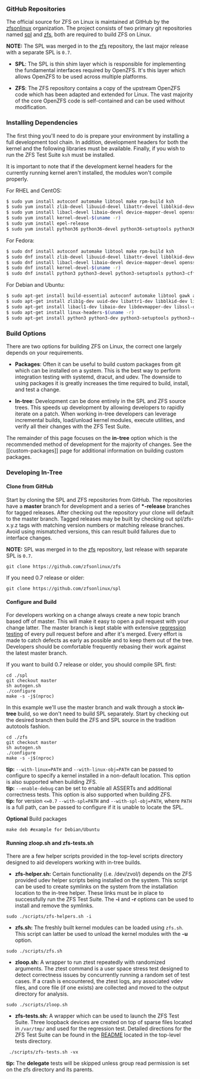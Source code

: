### GitHub Repositories

The official source for ZFS on Linux is maintained at GitHub by the [zfsonlinux][zol-org] organization.  The project consists of two primary git repositories named [spl][spl-repo] and [zfs][zfs-repo], both are required to build ZFS on Linux.  

**NOTE:** The SPL was merged in to the [zfs][zfs-repo] repository, the last major release with a separate SPL is `0.7`.

* **SPL**: The SPL is thin shim layer which is responsible for implementing the fundamental interfaces required by OpenZFS.  It's this layer which allows OpenZFS to be used across multiple platforms.

* **ZFS**: The ZFS repository contains a copy of the upstream OpenZFS code which has been adapted and extended for Linux.  The vast majority of the core OpenZFS code is self-contained and can be used without modification.

### Installing Dependencies

The first thing you'll need to do is prepare your environment by installing a full development tool chain.  In addition, development headers for both the kernel and the following libraries must be available.  Finally, if you wish to run the ZFS Test Suite `ksh` must be installed.

It is important to note that if the development kernel headers for the currently running kernel aren't installed, the modules won't compile properly.

For RHEL and CentOS:

```sh
$ sudo yum install autoconf automake libtool make rpm-build ksh
$ sudo yum install zlib-devel libuuid-devel libattr-devel libblkid-devel libselinux-devel libudev-devel
$ sudo yum install libacl-devel libaio-devel device-mapper-devel openssl-devel libtirpc-devel elfutils-libelf-devel
$ sudo yum install kernel-devel-$(uname -r)
$ sudo yum install epel-release
$ sudo yum install python36 python36-devel python36-setuptools python36-cffi
```

For Fedora:

```sh
$ sudo dnf install autoconf automake libtool make rpm-build ksh
$ sudo dnf install zlib-devel libuuid-devel libattr-devel libblkid-devel libselinux-devel libudev-devel
$ sudo dnf install libacl-devel libaio-devel device-mapper-devel openssl-devel libtirpc-devel elfutils-libelf-devel
$ sudo dnf install kernel-devel-$(uname -r)
$ sudo dnf install python3 python3-devel python3-setuptools python3-cffi 
```

For Debian and Ubuntu:

```sh
$ sudo apt-get install build-essential autoconf automake libtool gawk alien fakeroot ksh
$ sudo apt-get install zlib1g-dev uuid-dev libattr1-dev libblkid-dev libselinux-dev libudev-dev
$ sudo apt-get install libacl1-dev libaio-dev libdevmapper-dev libssl-dev libelf-dev
$ sudo apt-get install linux-headers-$(uname -r)
$ sudo apt-get install python3 python3-dev python3-setuptools python3-cffi
```

### Build Options

There are two options for building ZFS on Linux, the correct one largely depends on your requirements.

* **Packages**: Often it can be useful to build custom packages from git which can be installed on a system.  This is the best way to perform integration testing with systemd, dracut, and udev.  The downside to using packages it is greatly increases the time required to build, install, and test a change.

* **In-tree**: Development can be done entirely in the SPL and ZFS source trees.  This speeds up development by allowing developers to rapidly iterate on a patch.  When working in-tree developers can leverage incremental builds, load/unload kernel modules, execute utilities, and verify all their changes with the ZFS Test Suite.

The remainder of this page focuses on the **in-tree** option which is the recommended method of development for the majority of changes.  See the [[custom-packages]] page for additional information on building custom packages.

### Developing In-Tree

#### Clone from GitHub

Start by cloning the SPL and ZFS repositories from GitHub.  The repositories have a **master** branch for development and a series of **\*-release** branches for tagged releases.  After checking out the repository your clone will default to the master branch.  Tagged releases may be built by checking out spl/zfs-x.y.z tags with matching version numbers or matching release branches.  Avoid using mismatched versions, this can result build failures due to interface changes.

**NOTE:** SPL was merged in to the [zfs][zfs-repo] repository, last release with separate SPL is `0.7`.
```
git clone https://github.com/zfsonlinux/zfs
```

If you need 0.7 release or older:
```
git clone https://github.com/zfsonlinux/spl
```

#### Configure and Build

For developers working on a change always create a new topic branch based off of master.  This will make it easy to open a pull request with your change latter.  The master branch is kept stable with extensive [regression testing][buildbot] of every pull request before and after it's merged.  Every effort is made to catch defects as early as possible and to keep them out of the tree.  Developers should be comfortable frequently rebasing their work against the latest master branch.

If you want to build 0.7 release or older, you should compile SPL first:

```
cd ./spl
git checkout master
sh autogen.sh
./configure
make -s -j$(nproc)
```

In this example we'll use the master branch and walk through a stock **in-tree** build, so we don't need to build SPL separately. Start by checking out the desired branch then build the ZFS and SPL source in the tradition autotools fashion.

```
cd ./zfs
git checkout master
sh autogen.sh
./configure
make -s -j$(nproc)
```

**tip:** `--with-linux=PATH` and `--with-linux-obj=PATH` can be passed to configure to specify a kernel installed in a non-default location.  This option is also supported when building ZFS.  
**tip:** `--enable-debug` can be set to enable all ASSERTs and additional correctness tests.  This option is also supported when building ZFS.  
**tip:** for version `<=0.7` `--with-spl=PATH` and `--with-spl-obj=PATH`, where `PATH` is a full path, can be passed to configure if it is unable to locate the SPL. 

**Optional**  Build packages

```
make deb #example for Debian/Ubuntu 
```

#### Running zloop.sh and zfs-tests.sh

There are a few helper scripts provided in the top-level scripts directory designed to aid developers working with in-tree builds.

* **zfs-helper.sh:** Certain functionality (i.e. /dev/zvol/) depends on the ZFS provided udev helper scripts being installed on the system.  This script can be used to create symlinks on the system from the installation location to the in-tree helper.  These links must be in place to successfully run the ZFS Test Suite.  The **-i** and **-r** options can be used to install and remove the symlinks.

```
sudo ./scripts/zfs-helpers.sh -i
```

* **zfs.sh:** The freshly built kernel modules can be loaded using `zfs.sh`.  This script can latter be used to unload the kernel modules with the **-u** option.

```
sudo ./scripts/zfs.sh
```

* **zloop.sh:** A wrapper to run ztest repeatedly with randomized arguments.  The ztest command is a user space stress test designed to detect correctness issues by concurrently running a random set of test cases.  If a crash is encountered, the ztest logs, any associated vdev files, and core file (if one exists) are collected and moved to the output directory for analysis.

```
sudo ./scripts/zloop.sh
```

* **zfs-tests.sh:** A wrapper which can be used to launch the ZFS Test Suite.  Three loopback devices are created on top of sparse files located in `/var/tmp/` and used for the regression test.  Detailed directions for the ZFS Test Suite can be found in the [README][zts-readme] located in the top-level tests directory.

```
 ./scripts/zfs-tests.sh -vx
```

**tip:** The **delegate** tests will be skipped unless group read permission is set on the zfs directory and its parents.

[zol-org]: https://github.com/zfsonlinux/
[spl-repo]: https://github.com/zfsonlinux/spl
[zfs-repo]: https://github.com/zfsonlinux/zfs
[buildbot]: http://build.zfsonlinux.org/
[zts-readme]: https://github.com/zfsonlinux/zfs/tree/master/tests